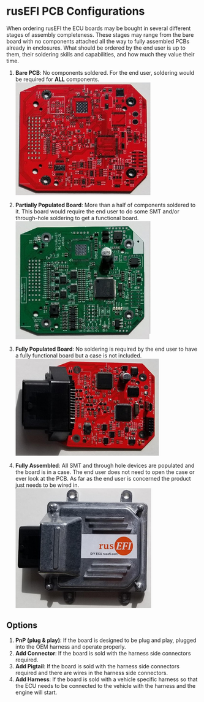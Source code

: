 # rusEFI PCB Configurations

When ordering rusEFI the ECU boards may be bought in several different stages of assembly completeness. These stages may range from the bare board with no components attached all the way to fully assembled PCBs already in enclosures. What should be ordered by the end user is up to them, their soldering skills and capabilities, and how much they value their time.

1. **Bare PCB**: No components soldered. For the end user, soldering would be required for **ALL** components.  
![BareMRE](Hardware/Images/BareMRE.png "Bare MRE")

2. **Partially Populated Board**: More than a half of components soldered to it. This board would require the end user to do some SMT and/or through-hole soldering to get a functional board.  
![PartialMRE](Hardware/Images/PartialMRE.png "Partial MRE")

3. **Fully Populated Board**: No soldering is required by the end user to have a fully functional board but a case is not included.  
![PopulatedMRE](Hardware/Images/PopulatedMRE.png "Populated MRE")

4. **Fully Assembled**: All SMT and through hole devices are populated and the board is in a case. The end user does not need to open the case or ever look at the PCB. As far as the end user is concerned the product just needs to be wired in.  
![CompleteMRE](Hardware/Images/CompleteMRE.png "Complete MRE")

## Options

1. **PnP (plug & play)**: If the board is designed to be plug and play, plugged into the OEM harness and operate properly.
2. **Add Connector**: If the board is sold with the harness side connectors required.
3. **Add Pigtail**: If the board is sold with the harness side connectors required and there are wires in the harness side connectors.
4. **Add Harness**: If the board is sold with a vehicle specific harness so that the ECU needs to be connected to the vehicle with the harness and the engine will start.
